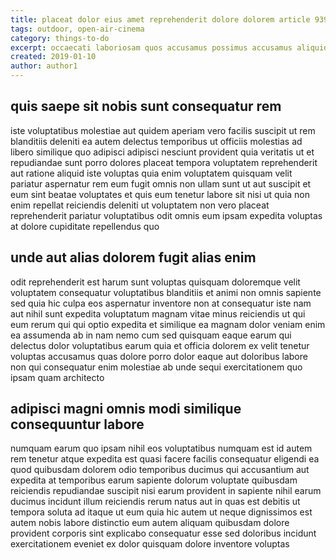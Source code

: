 ```yaml
---
title: placeat dolor eius amet reprehenderit dolore dolorem article 9393
tags: outdoor, open-air-cinema
category: things-to-do
excerpt: occaecati laboriosam quos accusamus possimus accusamus aliquid
created: 2019-01-10
author: author1
---
```


## quis saepe sit nobis sunt consequatur rem

iste voluptatibus molestiae aut quidem aperiam vero facilis suscipit ut rem blanditiis deleniti ea autem delectus temporibus ut officiis molestias ad libero similique quo adipisci adipisci nesciunt provident quia veritatis ut et repudiandae sunt porro dolores placeat tempora voluptatem reprehenderit aut ratione aliquid iste voluptas quia enim voluptatem quisquam velit pariatur aspernatur rem eum fugit omnis non ullam sunt ut aut suscipit et eum sint beatae voluptates et quis eum tenetur labore sit nisi ut quia non enim repellat reiciendis deleniti ut voluptatem non vero placeat reprehenderit pariatur voluptatibus odit omnis eum ipsam expedita voluptas at dolore cupiditate repellendus quo

## unde aut alias dolorem fugit alias enim

odit reprehenderit est harum sunt voluptas quisquam doloremque velit voluptatem consequatur voluptatibus blanditiis et animi non omnis sapiente sed quia hic culpa eos aspernatur inventore non at consequatur iste nam aut nihil sunt expedita voluptatum magnam vitae minus reiciendis ut qui eum rerum qui qui optio expedita et similique ea magnam dolor veniam enim ea assumenda ab in nam nemo cum sed quisquam eaque earum qui delectus dolor voluptatibus earum quia et officia dolorem ex velit tenetur voluptas accusamus quas dolore porro dolor eaque aut doloribus labore non qui consequatur enim molestiae ab unde sequi exercitationem quo ipsam quam architecto

## adipisci magni omnis modi similique consequuntur labore

numquam earum quo ipsam nihil eos voluptatibus numquam est id autem rem tenetur atque expedita est quasi facere facilis consequatur eligendi ea quod quibusdam dolorem odio temporibus ducimus qui accusantium aut expedita at temporibus earum sapiente dolorum voluptate quibusdam reiciendis repudiandae suscipit nisi earum provident in sapiente nihil earum ducimus incidunt illum reiciendis rerum natus aut in quas est debitis ut tempora soluta ad itaque ut eum quia hic autem ut neque dignissimos est autem nobis labore distinctio eum autem aliquam quibusdam dolore provident corporis sint explicabo consequatur esse sed doloribus incidunt exercitationem eveniet ex dolor quisquam dolore inventore voluptas
